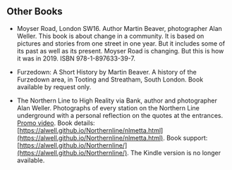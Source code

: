 ## Other Books

- Moyser Road, London SW16. Author Martin Beaver, photographer Alan Weller. This book is about change in a community. It is based on pictures and stories from one street in one year. But it includes some of its past as well as its present. Moyser Road is changing. But this is how it was in 2019. ISBN 978-1-897633-39-7.

- Furzedown: A Short History by Martin Beaver. A history of the Furzedown area, in Tooting and Streatham, South London. Book available by request only.

- The Northern Line to High Reality via Bank, author and photographer Alan Weller. Photographs of every station on the Northern Line underground with a personal reflection on the quotes at the entrances. [Promo video](https://youtu.be/lKQpFDwJ_g8). Book details: [https://alwell.github.io/Northernline/nlmetta.html](https://alwell.github.io/Northernline/nlmetta.html). Book support: [https://alwell.github.io/Northernline/](https://alwell.github.io/Northernline/). The Kindle version is no longer available.
